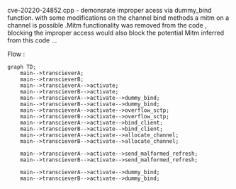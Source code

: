 




cve-20220-24852.cpp - demonsrate improper acess via dummy_bind function. with some modifications on the channel bind methods a  mitm on a channel is possible .Mitm functionality was removed from the code , blocking the improper access would also block the potential Mitm inferred from this code ... 





Flow : 
```mermaid
graph TD;
    main-->transcieverA;
    main-->transcieverB;
    main-->transcieverA-->activate;
    main-->transcieverB-->activate;
    main-->transcieverA-->activate-->dummy_bind;
    main-->transcieverB-->activate-->dummy_bind;
    main-->transcieverA-->activate-->overflow_sctp;
    main-->transcieverB-->activate-->overflow_sctp;
    main-->transcieverA-->activate-->bind_client;
    main-->transcieverB-->activate-->bind_client;
    main-->transcieverA-->activate-->allocate_channel;
    main-->transcieverB-->activate-->allocate_channel;

    main-->transcieverA-->activate-->send_malformed_refresh;
    main-->transcieverB-->activate-->send_malformed_refresh;
    
    main-->transcieverA-->activate-->dummy_bind;
    main-->transcieverB-->activate-->dummy_bind;

    
    

```
 
